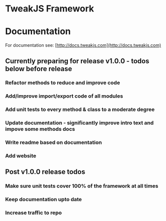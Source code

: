 # TweakJS Framework

# Documentation
For documentation see:
[http://docs.tweakjs.com](http://docs.tweakjs.com)

## Currently preparing for release v1.0.0 - todos below before release
### Refactor methods to reduce and improve code
### Add/improve import/export code of all modules
### Add unit tests to every method & class to a moderate degree
### Update documentation - significantly improve intro text and impove some methods docs 
### Write readme based on documentation
### Add website

## Post v1.0.0 release todos
### Make sure unit tests cover 100% of the framework at all times
### Keep documentation upto date
### Increase traffic to repo